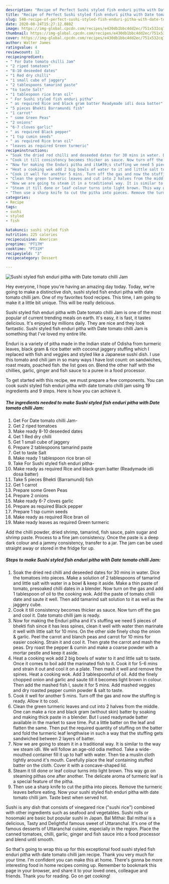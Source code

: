 ```yaml
---
description: "Recipe of Perfect Sushi styled fish enduri pitha with Date tomato chilli Jam"
title: "Recipe of Perfect Sushi styled fish enduri pitha with Date tomato chilli Jam"
slug: 540-recipe-of-perfect-sushi-styled-fish-enduri-pitha-with-date-tomato-chilli-jam
date: 2020-08-24T15:27:12.088Z
image: https://img-global.cpcdn.com/recipes/e430db1bbc4dd2ec/751x532cq70/sushi-styled-fish-enduri-pitha-with-date-tomato-chilli-jam-recipe-main-photo.jpg
thumbnail: https://img-global.cpcdn.com/recipes/e430db1bbc4dd2ec/751x532cq70/sushi-styled-fish-enduri-pitha-with-date-tomato-chilli-jam-recipe-main-photo.jpg
cover: https://img-global.cpcdn.com/recipes/e430db1bbc4dd2ec/751x532cq70/sushi-styled-fish-enduri-pitha-with-date-tomato-chilli-jam-recipe-main-photo.jpg
author: Walter James
ratingvalue: 4
reviewcount: 12
recipeingredient:
- " For Date tomato chilli Jam"
- "2 riped tomatoes"
- "8-10 deseeded dates"
- "1 Red dry chilli"
- "1 small cube of jaggery"
- "2 tablespoons tamarind paste"
- "to taste Salt"
- "1 tablespoon rice bran oil"
- " For Sushi styled fish enduri pitha"
- " as required Rice and black gram batter Readymade idli dosa batter"
- "5 pieces Bhekti Barramundi fish"
- "1 carrot"
- " some Green Peas"
- "2 onions"
- "6-7 cloves garlic"
- " as required Black pepper"
- "1 tsp cumin seeds"
- " as required Rice bran oil"
- "leaves as required Green turmeric"
recipeinstructions:
- "Soak the dried red chilli and deseeded dates for 30 mins in water. Dice the tomatoes into pieces. Make a solution of 2 tablespoons of tamarind and little salt with water in a bowl &amp; keep it aside. Make a thin paste of tomato, presoaked chilli dates in a blender. Now turn on the gas and add 1 tablespoon of oil to the cooking wok. Add the paste of tomato chilli date and saute it well. Then add tamarind salt solution to it as well as the jaggery cube."
- "Cook it till consistency becomes thicker as sauce. Now turn off the gas and cool it. Date tomato chilli jam is ready."
- "Now for making the Enduri pitha and it&#39;s stuffing we need 5 pieces of bhekti fish since it has less spines, clean it well with water then marinate it well with little salt for 10 mins. On the other side finely chop the onion &amp; garlic. Peel the carrot and blanch peas and carrot for 10 mins for easier cooking. Strain it and cool it. Then grate the carrot and mash the peas. Dry roast the pepper &amp; cumin and make a coarse powder with a mortar pestle and keep it aside."
- "Heat a cooking wok add 2 big bowls of water to it and little salt to taste. Once it comes to boil add the marinated fish to it. Cook it for 5-6 mins and strain it out and cool it on a plate. Then mash it well and remove the spines. Heat a cooking wok. Add 3 tablespoonful of oil. Add the finely chopped onion and garlic and saute till it becomes light brown in colour. Then add the mashed fish l, saute it for 5 mins. Add mashed veggies and dry roasted pepper cumin powder &amp; salt to taste."
- "Cook it well for another 5 mins. Turn off the gas and now the stuffing is ready. Allow it to cool."
- "Clean the green turmeric leaves and cut into 2 halves from the middle. One can make a rice and black gram (without skin) batter by soaking and making thick paste in a blender. But I used readymade batter available in the market to save time. Put a little batter on the leaf and flatten the same. Then put the required quantity of stuffing on the batter and fold the turmeric leaf lengthwise in such a way that the stuffing gets sandwiched between 2 layers of batter."
- "Now we are going to steam it in a traditional way. It is similar to the way we steam idli. We will follow an age-old odia method. Take a wide-mouthed container fill it up to half with water. Then tie a muslin cloth tightly around it&#39;s mouth. Carefully place the leaf containing stuffed batter on the cloth. Cover it with a concave-shaped lid."
- "Steam it till done or leaf colour turns into light brown. This way go on steaming pithas one after another. The delicate aroma of turmeric leaf is a special feature of the pitha."
- "Then use a sharp knife to cut the pitha into pieces. Remove the turmeric leaves before eating. Now your sushi styled fish enduri pitha with date tomato chilli jam. Taste best when served hot."
categories:
- Recipe
tags:
- sushi
- styled
- fish

katakunci: sushi styled fish 
nutrition: 225 calories
recipecuisine: American
preptime: "PT17M"
cooktime: "PT31M"
recipeyield: "3"
recipecategory: Dessert

---
```



![Sushi styled fish enduri pitha with Date tomato chilli Jam](https://img-global.cpcdn.com/recipes/e430db1bbc4dd2ec/751x532cq70/sushi-styled-fish-enduri-pitha-with-date-tomato-chilli-jam-recipe-main-photo.jpg)

Hey everyone, I hope you're having an amazing day today. Today, we're going to make a distinctive dish, sushi styled fish enduri pitha with date tomato chilli jam. One of my favorites food recipes. This time, I am going to make it a little bit unique. This will be really delicious.

Sushi styled fish enduri pitha with Date tomato chilli Jam is one of the most popular of current trending meals on earth. It's easy, it is fast, it tastes delicious. It's enjoyed by millions daily. They are nice and they look fantastic. Sushi styled fish enduri pitha with Date tomato chilli Jam is something that I've loved my entire life.

Enduri is a variety of pitha made in the Indian state of Odisha from turmeric leaves, black gram &amp; rice batter with coconut jaggery stuffing which I replaced with fish and veggies and styled like a Japanese sushi dish. I use this tomato and chili jam in so many ways I have lost count: on sandwiches, roast meats, poached fish. the list goes on. Blend the other half with the chillies, garlic, ginger and fish sauce to a puree in a food processor.


To get started with this recipe, we must prepare a few components. You can cook sushi styled fish enduri pitha with date tomato chilli jam using 19 ingredients and 9 steps. Here is how you can achieve it.

<!--inarticleads1-->

##### The ingredients needed to make Sushi styled fish enduri pitha with Date tomato chilli Jam:

1. Get  For Date tomato chilli Jam-
1. Get 2 riped tomatoes
1. Make ready 8-10 deseeded dates
1. Get 1 Red dry chilli
1. Get 1 small cube of jaggery
1. Prepare 2 tablespoons tamarind paste
1. Get to taste Salt
1. Make ready 1 tablespoon rice bran oil
1. Take  For Sushi styled fish enduri pitha-
1. Make ready  as required Rice and black gram batter (Readymade idli dosa batter)
1. Take 5 pieces Bhekti (Barramundi) fish
1. Get 1 carrot
1. Prepare  some Green Peas
1. Prepare 2 onions
1. Make ready 6-7 cloves garlic
1. Prepare  as required Black pepper
1. Prepare 1 tsp cumin seeds
1. Make ready  as required Rice bran oil
1. Make ready leaves as required Green turmeric


Add the chilli powder, dried shrimp, tamarind, fish sauce, palm sugar and shrimp paste. Process to a fine jam consistency. Once the paste is a deep dark colour and a jammy consistency, transfer to a jar. The jam can be used straight away or stored in the fridge for up. 

<!--inarticleads2-->

##### Steps to make Sushi styled fish enduri pitha with Date tomato chilli Jam:

1. Soak the dried red chilli and deseeded dates for 30 mins in water. Dice the tomatoes into pieces. Make a solution of 2 tablespoons of tamarind and little salt with water in a bowl &amp; keep it aside. Make a thin paste of tomato, presoaked chilli dates in a blender. Now turn on the gas and add 1 tablespoon of oil to the cooking wok. Add the paste of tomato chilli date and saute it well. Then add tamarind salt solution to it as well as the jaggery cube.
1. Cook it till consistency becomes thicker as sauce. Now turn off the gas and cool it. Date tomato chilli jam is ready.
1. Now for making the Enduri pitha and it&#39;s stuffing we need 5 pieces of bhekti fish since it has less spines, clean it well with water then marinate it well with little salt for 10 mins. On the other side finely chop the onion &amp; garlic. Peel the carrot and blanch peas and carrot for 10 mins for easier cooking. Strain it and cool it. Then grate the carrot and mash the peas. Dry roast the pepper &amp; cumin and make a coarse powder with a mortar pestle and keep it aside.
1. Heat a cooking wok add 2 big bowls of water to it and little salt to taste. Once it comes to boil add the marinated fish to it. Cook it for 5-6 mins and strain it out and cool it on a plate. Then mash it well and remove the spines. Heat a cooking wok. Add 3 tablespoonful of oil. Add the finely chopped onion and garlic and saute till it becomes light brown in colour. Then add the mashed fish l, saute it for 5 mins. Add mashed veggies and dry roasted pepper cumin powder &amp; salt to taste.
1. Cook it well for another 5 mins. Turn off the gas and now the stuffing is ready. Allow it to cool.
1. Clean the green turmeric leaves and cut into 2 halves from the middle. One can make a rice and black gram (without skin) batter by soaking and making thick paste in a blender. But I used readymade batter available in the market to save time. Put a little batter on the leaf and flatten the same. Then put the required quantity of stuffing on the batter and fold the turmeric leaf lengthwise in such a way that the stuffing gets sandwiched between 2 layers of batter.
1. Now we are going to steam it in a traditional way. It is similar to the way we steam idli. We will follow an age-old odia method. Take a wide-mouthed container fill it up to half with water. Then tie a muslin cloth tightly around it&#39;s mouth. Carefully place the leaf containing stuffed batter on the cloth. Cover it with a concave-shaped lid.
1. Steam it till done or leaf colour turns into light brown. This way go on steaming pithas one after another. The delicate aroma of turmeric leaf is a special feature of the pitha.
1. Then use a sharp knife to cut the pitha into pieces. Remove the turmeric leaves before eating. Now your sushi styled fish enduri pitha with date tomato chilli jam. Taste best when served hot.


Sushi is any dish that consists of vinegared rice (&#34;sushi rice&#34;) combined with other ingredients such as seafood and vegetables. Sushi rolls or hosomaki are basic but popular sushi in Japan. Bal Mithai: Bal mithai is a delicious, Tasty and Delightful famous sweet of Uttaranchal. It&#39;s one of the famous desserts of Uttaranchal cuisine, especially in the region. Place the canned tomatoes, chilli, garlic, ginger and fish sauce into a food processor and blend until smooth. 

So that's going to wrap this up for this exceptional food sushi styled fish enduri pitha with date tomato chilli jam recipe. Thank you very much for your time. I'm confident you can make this at home. There's gonna be more interesting food in home recipes coming up. Remember to bookmark this page in your browser, and share it to your loved ones, colleague and friends. Thank you for reading. Go on get cooking!
